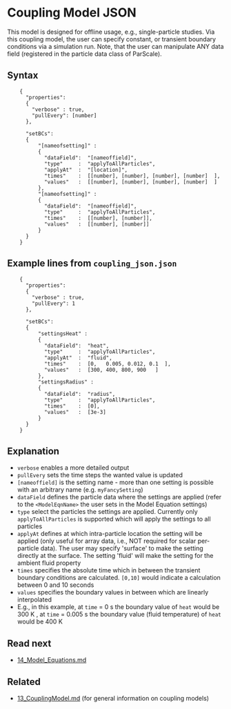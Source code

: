 Coupling Model JSON
======================
This model is designed for offline usage, e.g., single-particle studies. Via this coupling model, the user can specify constant, or transient boundary conditions via a simulation run. Note, that the user can manipulate ANY data field (registered in the particle data class of ParScale).

Syntax
-------------------
````
    {
      "properties":
      {
        "verbose" : true,
        "pullEvery": [number]
      },
    
      "setBCs":
      {
          "[nameofsetting]" :
          {
            "dataField":  "[nameoffield]",
            "type"     :  "applyToAllParticles",
            "applyAt"  :  "[location]",
            "times"    :  [[number], [number], [number], [number]  ],
            "values"   :  [[number], [number], [number], [number]  ]
          },
          "[nameofsetting]" :
          {
            "dataField":  "[nameoffield]",
            "type"     :  "applyToAllParticles",
            "times"    :  [[number], [number]],
            "values"   :  [[number], [number]]
          }
      }
    }
````

Example lines from `coupling_json.json`
-----------------------------

````
    {
      "properties":
      {
        "verbose" : true,
        "pullEvery": 1
      },
    
      "setBCs":
      {
          "settingsHeat" :
          {
            "dataField":  "heat",
            "type"     :  "applyToAllParticles",
            "applyAt"  :  "fluid",
            "times"    :  [0,   0.005, 0.012, 0.1  ],
            "values"   :  [300, 400, 800, 900   ]
          },
          "settingsRadius" :
          {
            "dataField":  "radius",
            "type"     :  "applyToAllParticles",
            "times"    :  [0],
            "values"   :  [3e-3]
          }
      }
    }
````

Explanation
------------
- `verbose` enables a more detailed output
- `pullEvery` sets the time steps the wanted value is updated
- `[nameoffield]` is the setting name - more than one setting is possible with an arbitrary name (e.g. `myFancySetting`)
- `dataField` defines the particle data where the settings are applied (refer to the `<ModelEqnName>` the user sets in the Model Equation settings)
- `type` select the particles the settings are applied. Currently only `applyToAllParticles` is supported which will apply the settings to all particles
- `applyAt` defines at which intra-particle location the setting will be applied (only useful for array data, i.e., NOT required for scalar per-particle data). The user may specify 'surface' to make the setting directly at the surface. The setting 'fluid' will make the setting for the ambient fluid property
- `times` specifies the absolute time which in between the transient boundary conditions are calculated. `[0,10]` would indicate a calculation between 0 and 10 seconds
- `values` specifies the boundary values in between which are linearly interpolated
- E.g., in this example, at `time` = 0 s the boundary value of `heat` would be 300 K , at `time` = 0.005 s the boundary value (fluid temperature) of `heat` would be 400 K
     
     
   
     
Read next
-----------
 - [14_Model_Equations.md](14_Model_Equations.md)
 
 Related
-----------
 - [13_CouplingModel.md](13_CouplingModel.md) (for general information on coupling models)
